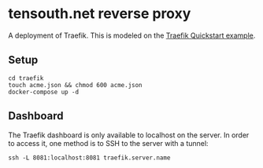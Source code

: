 # tensouth.net reverse proxy

A deployment of Traefik. This is modeled on the [Traefik Quickstart example](https://docs.traefik.io/#the-trfik-quickstart-using-docker).

## Setup

```
cd traefik
touch acme.json && chmod 600 acme.json
docker-compose up -d
```

## Dashboard

The Traefik dashboard is only available to localhost on the server. In order to access it, one method is to SSH to the server with a tunnel:

```
ssh -L 8081:localhost:8081 traefik.server.name
```

